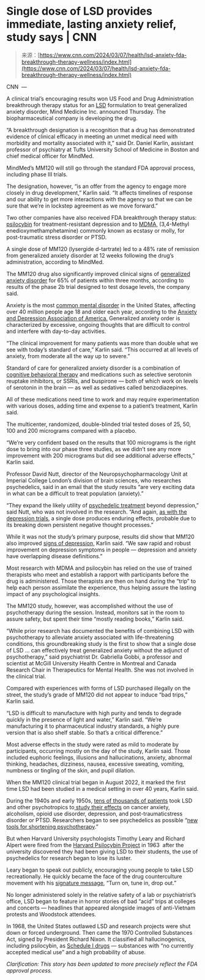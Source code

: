 <!--yml
category: 未分类
date: 2024-05-27 14:42:12
-->

# Single dose of LSD provides immediate, lasting anxiety relief, study says | CNN

> 来源：[https://www.cnn.com/2024/03/07/health/lsd-anxiety-fda-breakthrough-therapy-wellness/index.html](https://www.cnn.com/2024/03/07/health/lsd-anxiety-fda-breakthrough-therapy-wellness/index.html)

CNN  — 

A clinical trial’s encouraging results won US Food and Drug Administration breakthrough therapy status for an [LSD](https://www.cnn.com/2020/02/27/health/lsd-overdoses-case-studies-wellness/index.html) formulation to treat generalized anxiety disorder, Mind Medicine Inc. announced Thursday. The biopharmaceutical company is developing the drug.

“A breakthrough designation is a recognition that a drug has demonstrated evidence of clinical efficacy in meeting an unmet medical need with morbidity and mortality associated with it,” said Dr. Daniel Karlin, assistant professor of psychiatry at Tufts University School of Medicine in Boston and chief medical officer for MindMed.

MindMed’s MM120 will still go through the standard FDA approval process, including phase III trials.

The designation, however, “is an offer from the agency to engage more closely in drug development,” Karlin said. “It affects timelines of response and our ability to get more interactions with the agency so that we can be sure that we’re in lockstep agreement as we move forward.”

Two other companies have also received FDA breakthrough therapy status: [psilocybin](https://compasspathways.com/compass-pathways-receives-fda-breakthrough-therapy-designation-for-psilocybin-therapy-for-treatment-resistant-depression/) for treatment-resistant depression and to [MDMA,](https://maps.org/news/media/press-release-fda-grants-breakthrough-therapy-designation-for-mdma-assisted-psychotherapy-for-ptsd-agrees-on-special-protocol-assessment-for-phase-3-trials/) (3,4-Methyl​enedioxy​methamphetamine) commonly known as ecstasy or molly, for post-traumatic stress disorder or PTSD.

A single dose of MM120 (lysergide d-tartrate) led to a 48% rate of remission from generalized anxiety disorder at 12 weeks following the drug’s administration, according to MindMed.

The MM120 drug also significantly improved clinical signs of [generalized anxiety disorder](https://www.cnn.com/2022/04/01/health/social-anxiety-cognitive-behavioral-therapy-benefits-wellness/index.html) for 65% of patients within three months, according to results of the phase 2b trial designed to test dosage levels, the company said.

Anxiety is the most [common mental disorder](https://www.cnn.com/2022/10/07/health/anxiety-mental-health-depression-screening-prevention-health-wellness/index.html) in the United States, affecting over 40 million people age 18 and older each year, according to the [Anxiety and Depression Association of America.](https://adaa.org/understanding-anxiety/facts-statistics) Generalized anxiety order is characterized by excessive, ongoing thoughts that are difficult to control and interfere with day-to-day activities.

“The clinical improvement for many patients was more than double what we see with today’s standard of care,” Karlin said. “This occurred at all levels of anxiety, from moderate all the way up to severe.”

Standard of care for generalized anxiety disorder is a combination of [cognitive behavioral therapy](https://www.cnn.com/2021/11/27/health/cbt-cognitive-behavioral-therapy-wellness/index.html) and medications such as selective serotonin reuptake inhibitors, or SSRIs, and buspirone — both of which work on levels of serotonin in the brain — as well as sedatives called benzodiazepines.

All of these medications need time to work and may require experimentation with various doses, adding time and expense to a patient’s treatment, Karlin said.

The multicenter, randomized, double-blinded trial tested doses of 25, 50, 100 and 200 micrograms compared with a placebo.

“We’re very confident based on the results that 100 micrograms is the right dose to bring into our phase three studies, as we didn’t see any more improvement with 200 micrograms but did see additional adverse effects,” Karlin said.

Professor David Nutt, director of the Neuropsychopharmacology Unit at Imperial College London’s division of brain sciences, who researches psychedelics, said in an email that the study results “are very exciting data in what can be a difficult to treat population (anxiety).”

“They expand the likely utility of [psychedelic treatment](https://www.cnn.com/2020/01/24/health/goop-psychedelics-wellness/index.html) beyond depression,” said Nutt, who was not involved in the research. “And again, [as with the depression trials](https://www.cnn.com/2022/11/02/health/psilocybin-magic-mushroom-depression-wellness/index.html), a single dose produces enduring effects, probable due to its breaking down persistent negative thought processes.”

While it was not the study’s primary purpose, results did show that MM120 also improved [signs of depression,](https://www.cnn.com/videos/health/2023/06/14/magic-mushroom-david-culver-ron-2-actws-vpx.cnn) Karlin said. “We saw rapid and robust improvement on depression symptoms in people — depression and anxiety have overlapping disease definitions.”

Most research with MDMA and psilocybin has relied on the use of trained therapists who meet and establish a rapport with participants before the drug is administered. Those therapists are then on hand during the “trip” to help each person assimilate the experience, thus helping assure the lasting impact of any psychological insights.

The MM120 study, however, was accomplished without the use of psychotherapy during the session. Instead, monitors sat in the room to assure safety, but spent their time “mostly reading books,” Karlin said.

“While prior research has documented the benefits of combining LSD with psychotherapy to alleviate anxiety associated with life-threatening conditions, this groundbreaking study is the first to show that a single dose of LSD … can effectively treat generalized anxiety without the adjunct of psychotherapy,” said psychiatrist Dr. Gabriella Gobbi, a professor and scientist at McGill University Health Centre in Montreal and Canada Research Chair in Therapeutics for Mental Health. She was not involved in the clinical trial.

Compared with experiences with forms of LSD purchased illegally on the street, the study’s grade of MM120 did not appear to induce “bad trips,” Karlin said.

“LSD is difficult to manufacture with high purity and tends to degrade quickly in the presence of light and water,” Karlin said. “We’re manufacturing it to pharmaceutical industry standards, a highly pure version that is also shelf stable. So that’s a critical difference.”

Most adverse effects in the study were rated as mild to moderate by participants, occurring mostly on the day of the study, Karlin said. Those included euphoric feelings, illusions and hallucinations, anxiety, abnormal thinking, headaches, dizziness, nausea, excessive sweating, vomiting, numbness or tingling of the skin, and pupil dilation.

When the MM120 clinical trial began in August 2022, it marked the first time LSD had been studied in a medical setting in over 40 years, Karlin said.

During the 1940s and early 1950s, [tens of thousands of patients](https://www.ncjrs.gov/App/abstractdb/AbstractDBDetails.aspx?id=185048) took LSD and other psychotropics to[ study their effects](https://www.ncbi.nlm.nih.gov/pmc/articles/PMC5603820/#bib61) on cancer anxiety, alcoholism, opioid use disorder, depression, and post-traumaticstress disorder or PTSD. Researchers began to see psychedelics as possible “[new tools for shortening psychotherapy](https://www.ncbi.nlm.nih.gov/pubmed/14793387).”

But when Harvard University psychologists Timothy Leary and Richard Alpert were fired from the [Harvard Psilocybin Project](https://psychology.fas.harvard.edu/people/timothy-leary) in 1963  after the university discovered they had been giving LSD to their students, the use of psychedelics for research began to lose its luster.

Leary began to speak out publicly, encouraging young people to take LSD recreationally. He quickly became the face of the drug counterculture movement with his [signature message](https://www.youtube.com/watch?v=LTCxINKT7l4), “Turn on, tune in, drop out.”

No longer administered solely in the relative safety of a lab or psychiatrist’s office, LSD began to feature in horror stories of bad “acid” trips at colleges and concerts — headlines that appeared alongside images of anti-Vietnam protests and Woodstock attendees.

In 1968, the United States outlawed LSD and research projects were shut down or forced underground. Then came the 1970 Controlled Substances Act, signed by President Richard Nixon. It classified all hallucinogenics, including psilocybin, as [Schedule I drugs](https://www.dea.gov/drug-scheduling) — substances with “no currently accepted medical use” and a high probability of abuse.

*Clarification: This story has been updated to more precisely reflect the FDA approval process.*